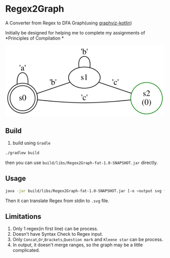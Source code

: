 # Regex2Graph

A Converter from Regex to DFA Graph(using [graphviz-kotlin](https://mvnrepository.com/artifact/guru.nidi/graphviz-kotlin))

Initially be designed for helping me to complete my assignments of *Principles of Compilation *

![test](doc/test.svg)

## Build

1. build using `Gradle`
```bash
./gradlew build
```
then you can use `build/libs/Regex2Graph-fat-1.0-SNAPSHOT.jar` directly.

## Usage

```bash
java -jar build/libs/Regex2Graph-fat-1.0-SNAPSHOT.jar [-o <output svg filename>]
```
Then it can translate Regex from stdin to `.svg` file.

## Limitations

1. Only 1 regex(in first line) can be process.
2. Doesn't have Syntax Check to Regex input.
3. Only `Concat`,`Or`,`Brackets`,`Question mark` and `Kleene star` can be process.
4. In output, it doesn't merge ranges, so the graph may be a little complicated.